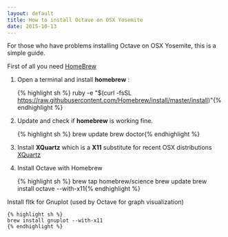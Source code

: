 ```yaml
---
layout: default
title: How to install Octave on OSX Yosemite
date: 2015-10-13
---
```


For those who have problems installing Octave on OSX Yosemite, this is a simple guide.

First of all you need [HomeBrew](www.brew.sh)

1. Open a terminal and install **homebrew** :

	{% highlight sh %}
    ruby -e "$(curl -fsSL https://raw.githubusercontent.com/Homebrew/install/master/install)"{% endhighlight %}


2. Update and check if **homebrew** is working fine.

	{% highlight sh %}
    brew update
    brew doctor{% endhighlight %}

3. Install **XQuartz** which is a **X11** substitute for recent OSX distributions [XQuartz](http://xquartz.macosforge.org/landing/)

4. Install Octave with Homebrew

	{% highlight sh %}
    brew tap homebrew/science
    brew update
    brew install octave --with-x11{% endhighlight %}


Install fltk for Gnuplot (used by Octave for graph visualization)

	{% highlight sh %}
    brew install gnuplot --with-x11
    {% endhighlight %}
